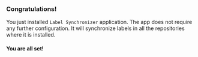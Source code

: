 ### Congratulations!

You just installed `Label Synchronizer` application. The app does not require any further configuration. It will synchronize labels in all the repositories where it is installed.

#### You are all set! 
